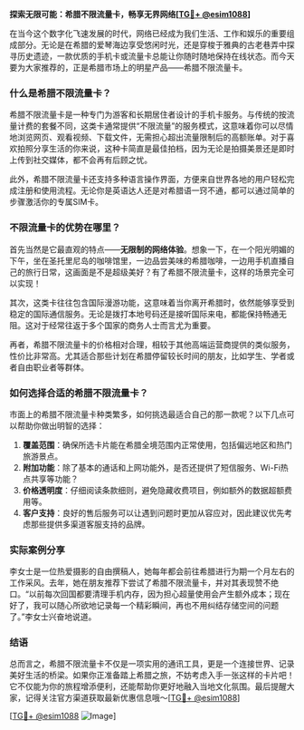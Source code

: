 **探索无限可能：希腊不限流量卡，畅享无界网络[[TG💪+ @esim1088](https://t.me/s/esim1088)]**

在当今这个数字化飞速发展的时代，网络已经成为我们生活、工作和娱乐的重要组成部分。无论是在希腊的爱琴海边享受悠闲时光，还是穿梭于雅典的古老巷弄中探寻历史遗迹，一款优质的手机卡或流量卡总能让你随时随地保持在线状态。而今天要为大家推荐的，正是希腊市场上的明星产品——希腊不限流量卡。

### 什么是希腊不限流量卡？

希腊不限流量卡是一种专门为游客和长期居住者设计的手机卡服务。与传统的按流量计费的套餐不同，这类卡通常提供“不限流量”的服务模式，这意味着你可以尽情地浏览网页、观看视频、下载文件，无需担心超出流量限制后的高额账单。对于喜欢拍照分享生活的你来说，这种卡简直是最佳拍档，因为无论是拍摄美景还是即时上传到社交媒体，都不会再有后顾之忧。

此外，希腊不限流量卡还支持多种语言操作界面，方便来自世界各地的用户轻松完成注册和使用流程。无论你是英语达人还是对希腊语一窍不通，都可以通过简单的步骤激活你的专属SIM卡。

### 不限流量卡的优势在哪里？

首先当然是它最直观的特点——**无限制的网络体验**。想象一下，在一个阳光明媚的下午，坐在圣托里尼岛的咖啡馆里，一边品尝美味的希腊咖啡，一边用手机直播自己的旅行日常，这画面是不是超级美好？有了希腊不限流量卡，这样的场景完全可以实现！

其次，这类卡往往包含国际漫游功能，这意味着当你离开希腊时，依然能够享受到稳定的国际通信服务。无论是拨打本地号码还是接听国际来电，都能保持畅通无阻。这对于经常往返于多个国家的商务人士而言尤为重要。

再者，希腊不限流量卡的价格相对合理，相较于其他高端运营商提供的类似服务，性价比非常高。尤其适合那些计划在希腊停留较长时间的朋友，比如学生、学者或者自由职业者等群体。

### 如何选择合适的希腊不限流量卡？

市面上的希腊不限流量卡种类繁多，如何挑选最适合自己的那一款呢？以下几点可以帮助你做出明智的选择：

1. **覆盖范围**：确保所选卡片能在希腊全境范围内正常使用，包括偏远地区和热门旅游景点。
2. **附加功能**：除了基本的通话和上网功能外，是否还提供了短信服务、Wi-Fi热点共享等功能？
3. **价格透明度**：仔细阅读条款细则，避免隐藏收费项目，例如额外的数据超额费用等。
4. **客户支持**：良好的售后服务可以让遇到问题时更加从容应对，因此建议优先考虑那些提供多渠道客服支持的品牌。

### 实际案例分享

李女士是一位热爱摄影的自由撰稿人，她每年都会前往希腊进行为期一个月左右的工作采风。去年，她在朋友推荐下尝试了希腊不限流量卡，并对其表现赞不绝口。“以前每次回国都要清理手机内存，因为担心超量使用会产生额外成本；现在好了，我可以随心所欲地记录每一个精彩瞬间，再也不用纠结存储空间的问题了。”李女士兴奋地说道。

### 结语

总而言之，希腊不限流量卡不仅是一项实用的通讯工具，更是一个连接世界、记录美好生活的桥梁。如果你正准备踏上希腊之旅，不妨考虑入手一张这样的卡片吧！它不仅能为你的旅程增添便利，还能帮助你更好地融入当地文化氛围。最后提醒大家，记得关注官方渠道获取最新优惠信息哦～[[TG💪+ @esim1088](https://t.me/s/esim1088)]

[[TG💪+ @esim1088](https://t.me/s/esim1088) ![Image](https://i.postimg.cc/4NQfJmqS/Snipaste-2025-05-13-00-14-12.png)]